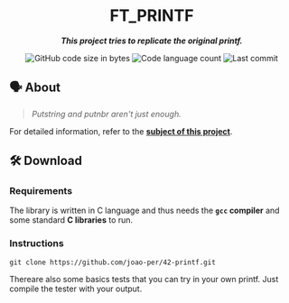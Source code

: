 <h1 align="center">
	FT_PRINTF
</h1>

<p align="center">
	<b><i>This project tries to replicate the original printf.</i></b>
</p>

<p align="center">
	<img alt="GitHub code size in bytes" src="https://img.shields.io/badge/size-83%2C6%20KB-blue" />
	<img alt="Code language count" src="https://img.shields.io/badge/languages-2-orange" />
	<img alt="Last commit" src="https://img.shields.io/badge/last%20commit-october%202022-brightgreen" />
</p>

## 🗣️ About

> _Putstring and putnbr aren't just enough._

For detailed information, refer to the [**subject of this project**](https://github.com/joao-per/42-printf/blob/main/Subject.pdf).

## 🛠️ Download

### Requirements

The library is written in C language and thus needs the **`gcc` compiler** and some standard **C libraries** to run.

### Instructions

```shell
git clone https://github.com/joao-per/42-printf.git
```
Thereare also some basics tests that you can try in your own printf. Just compile the tester with your output.
